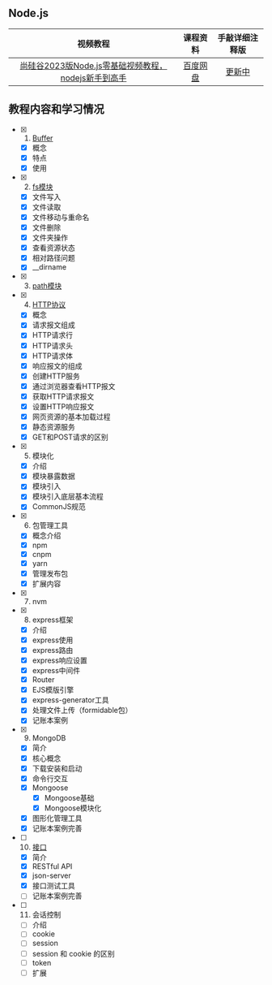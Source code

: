## Node.js
|视频教程|课程资料|手敲详细注释版|
| :---: | :---: |:---:|
|[尚硅谷2023版Node.js零基础视频教程，nodejs新手到高手](https://www.bilibili.com/video/BV1gM411W7ex?p=1&vd_source=8178530fbcba3b01db39ea80d35da960)|[百度网盘](https://pan.baidu.com/s/1wwf6mHZINpDy4i3BssIFQg?pwd=77vv)|[更新中](./NodeJs/) |


## 教程内容和学习情况

- [x] 1. [Buffer](./NodeJs/notes/01-Buffer.md)


  - [x] 概念
  - [x] 特点
  - [x] 使用

- [x] 2. [fs模块](./NodeJs/notes/02-fs模块.md)

  - [x] 文件写入
  - [x] 文件读取
  - [x] 文件移动与重命名
  - [x] 文件删除
  - [x] 文件夹操作
  - [x] 查看资源状态
  - [x] 相对路径问题
  - [x] __dirname

- [x] 3. [path模块](./NodeJs/notes/03-path模块.md)

- [x] 4. [HTTP协议](./NodeJs/notes/04-http协议.md)

  - [x] 概念
  - [x] 请求报文组成
  - [x] HTTP请求行
  - [x] HTTP请求头
  - [x] HTTP请求体
  - [x] 响应报文的组成
  - [x] 创建HTTP服务
  - [x] 通过浏览器查看HTTP报文
  - [x] 获取HTTP请求报文
  - [x] 设置HTTP响应报文
  - [x] 网页资源的基本加载过程
  - [x] 静态资源服务
  - [x] GET和POST请求的区别

- [x] 5. 模块化

  - [x] 介绍
  - [x] 模块暴露数据
  - [x] 模块引入
  - [x] 模块引入底层基本流程
  - [x] CommonJS规范

- [x] 6. 包管理工具

  - [x] 概念介绍
  - [x] npm
  - [x] cnpm
  - [x] yarn
  - [x] 管理发布包
  - [x] 扩展内容

- [x] 7. nvm

- [x] 8. express框架

  - [x] 介绍
  - [x] express使用
  - [x] express路由
  - [x] express响应设置
  - [x] express中间件
  - [x] Router
  - [x] EJS模版引擎
  - [x] express-generator工具
  - [x] 处理文件上传（formidable包）
  - [x] 记账本案例

- [x] 9. MongoDB

  - [x] 简介
  - [x] 核心概念
  - [x] 下载安装和启动
  - [x] 命令行交互
  - [x] Mongoose
    - [x] Mongoose基础
    - [x] Mongoose模块化
  - [x] 图形化管理工具
  - [x] 记账本案例完善

- [ ] 10. [接口](./NodeJs/notes/10-接口.md)

  - [x] 简介
  - [x] RESTful API
  - [x] json-server
  - [x] 接口测试工具
  - [ ] 记账本案例完善

- [ ] 11. 会话控制

  - [ ] 介绍
  - [ ] cookie
  - [ ] session
  - [ ] session 和 cookie 的区别
  - [ ] token
  - [ ] 扩展
